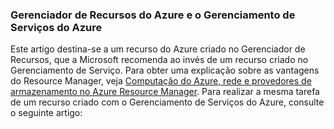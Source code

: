 ### <a name="azure-resource-manager-and-azure-service-management"></a>Gerenciador de Recursos do Azure e o Gerenciamento de Serviços do Azure
Este artigo destina-se a um recurso do Azure criado no Gerenciador de Recursos, que a Microsoft recomenda ao invés de um recurso criado no Gerenciamento de Serviço. Para obter uma explicação sobre as vantagens do Resource Manager, veja [Computação do Azure, rede e provedores de armazenamento no Azure Resource Manager](../articles/virtual-machines/virtual-machines-windows-compare-deployment-models.md). Para realizar a mesma tarefa de um recurso criado com o Gerenciamento de Serviços do Azure, consulte o seguinte artigo:



<!--HONumber=Jan17_HO3-->


